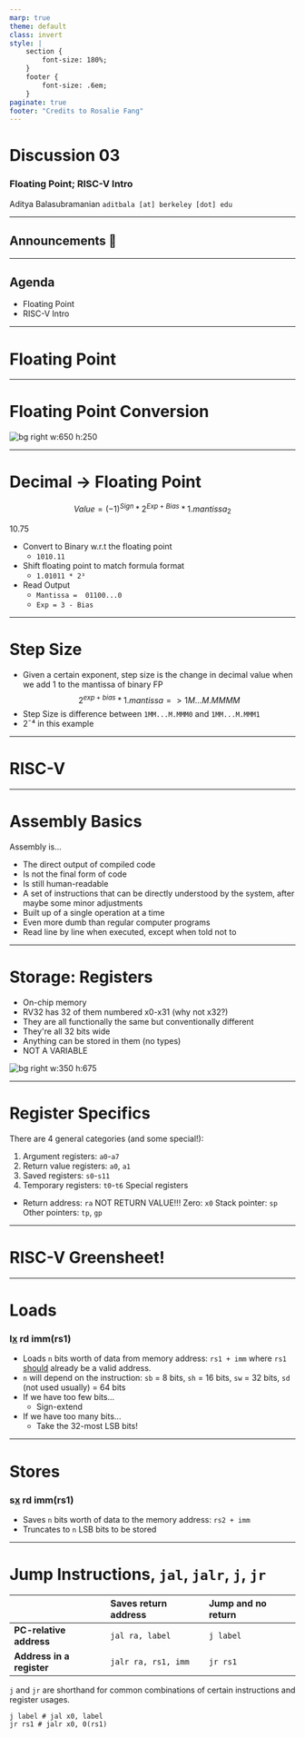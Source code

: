 ```yaml
---
marp: true
theme: default
class: invert
style: |
    section {
        font-size: 180%;
    }
    footer {
        font-size: .6em;
    }
paginate: true
footer: "Credits to Rosalie Fang"
---
```


<!-- 
_paginate: false
_footer: Slides available at [`teaching.aditbala.com`](https://teaching.aditbala.com)
_class: invert
-->

# <!--fit--> Discussion 03

### Floating Point; RISC-V Intro

Aditya Balasubramanian
`aditbala [at] berkeley [dot] edu`


---
<!-- 
_footer: ""
-->

## Announcements :mega:


---

## Agenda

- Floating Point
- RISC-V Intro


---
<!-- 
_backgroundColor: #3333
-->

# <!-- fit --> Floating Point

---

# Floating Point Conversion



![bg right w:650 h:250](https://i.imgur.com/6uGHJll.png)

---

# Decimal -> Floating Point

$$Value = (-1)^{Sign}*2^{Exp + Bias} * 1.mantissa_2$$

10.75

- Convert to Binary w.r.t the floating point
    - `1010.11`
- Shift floating point to match formula format
    - `1.01011 * 2³`
- Read Output
    - `Mantissa =  01100...0`
    - `Exp = 3 - Bias`

---

# Step Size

- Given a certain exponent, step size is the change in decimal value when we add 1 to the mantissa of binary FP
$$2^{exp+bias} * 1.mantissa => 1M...M.MMMM$$
- Step Size is difference between `1MM...M.MMM0` and `1MM...M.MMM1`
- 2¯⁴ in this example

---
<!-- 
_backgroundColor: #3333
-->

# <!-- fit -->RISC-V

---

# Assembly Basics

Assembly is...
- The direct output of compiled code
- Is not the final form of code
- Is still human-readable
- A set of instructions that can be directly understood by the system, after maybe some minor adjustments
- Built up of a single operation at a time
- Even more dumb than regular computer programs
- Read line by line when executed, except when told not to

---

# Storage: Registers

- On-chip memory
- RV32 has 32 of them numbered x0-x31 (why not x32?)
- They are all functionally the same but conventionally different
- They're all 32 bits wide
- Anything can be stored in them (no types)
- NOT A VARIABLE

![bg right w:350 h:675](https://i.imgur.com/MlluOlZ.png)

---

# Register Specifics

There are 4 general categories (and some special!):
1. Argument registers: `a0`-`a7`
2. Return value registers: `a0`, `a1`
3. Saved registers: `s0`-`s11`
4. Temporary registers: `t0`-`t6`
Special registers
- Return address: `ra`	NOT RETURN VALUE!!!
Zero: `x0`
Stack pointer: `sp`
Other pointers: `tp`, `gp`

---
<!-- 
_backgroundColor: #3333
-->

# <!-- fit -->RISC-V Greensheet!

---

# Loads


### l<u>x</u> rd imm(rs1)

- Loads `n` bits worth of data from memory address: `rs1 + imm` where `rs1` <u>should</u> already be a valid address.
- `n` will depend on the instruction: `sb` = 8 bits, `sh` = 16 bits, `sw` = 32 bits, `sd` (not used usually) = 64 bits
- If we have too few bits...
    * Sign-extend
- If we have too many bits...
    * Take the 32-most LSB bits!


---


# Stores


### s<u>x</u> rd imm(rs1)

- Saves `n` bits worth of data to the memory address: `rs2 + imm`
- Truncates to `n` LSB bits to be stored

---

# Jump Instructions, `jal`, `jalr`, `j`, `jr`


|  | Saves return address  | Jump and no return |
|:-----------  | :----------- | :----------- |
| **PC-relative address** | `jal ra, label`  | 	`j label`   |
| **Address in a register** |   `jalr ra, rs1, imm`  | 	 `jr rs1`   |

`j` and `jr` are shorthand for common combinations of certain instructions and register usages.
```Assembly
j label # jal x0, label
jr rs1 # jalr x0, 0(rs1)
```


